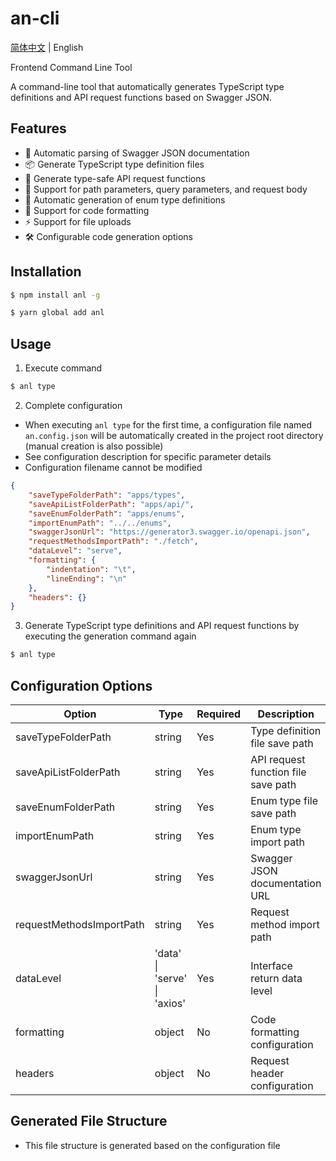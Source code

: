 # an-cli

[简体中文](./README.md) | English

Frontend Command Line Tool

A command-line tool that automatically generates TypeScript type definitions and API request functions based on Swagger JSON.

## Features

- 🚀 Automatic parsing of Swagger JSON documentation
- 📦 Generate TypeScript type definition files
- 🔄 Generate type-safe API request functions
- 🎯 Support for path parameters, query parameters, and request body
- 📝 Automatic generation of enum type definitions
- 🎨 Support for code formatting
- ⚡️ Support for file uploads
- 🛠 Configurable code generation options

## Installation

```bash
$ npm install anl -g

$ yarn global add anl
```

## Usage

1. Execute command

```bash
$ anl type
```

2. Complete configuration

- When executing `anl type` for the first time, a configuration file named `an.config.json` will be automatically created in the project root directory (manual creation is also possible)
- See configuration description for specific parameter details
- Configuration filename cannot be modified

```json
{
	"saveTypeFolderPath": "apps/types",
	"saveApiListFolderPath": "apps/api/",
	"saveEnumFolderPath": "apps/enums",
	"importEnumPath": "../../enums",
	"swaggerJsonUrl": "https://generator3.swagger.io/openapi.json",
	"requestMethodsImportPath": "./fetch",
	"dataLevel": "serve",
	"formatting": {
		"indentation": "\t",
		"lineEnding": "\n"
	},
	"headers": {}
}
```

3. Generate TypeScript type definitions and API request functions by executing the generation command again

```bash
$ anl type
```

## Configuration Options

| Option                   | Type                         | Required | Description                         |
| ------------------------ | ---------------------------- | -------- | ----------------------------------- |
| saveTypeFolderPath       | string                       | Yes      | Type definition file save path      |
| saveApiListFolderPath    | string                       | Yes      | API request function file save path |
| saveEnumFolderPath       | string                       | Yes      | Enum type file save path            |
| importEnumPath           | string                       | Yes      | Enum type import path               |
| swaggerJsonUrl           | string                       | Yes      | Swagger JSON documentation URL      |
| requestMethodsImportPath | string                       | Yes      | Request method import path          |
| dataLevel                | 'data' \| 'serve' \| 'axios' | Yes      | Interface return data level         |
| formatting               | object                       | No       | Code formatting configuration       |
| headers                  | object                       | No       | Request header configuration        |

## Generated File Structure

- This file structure is generated based on the configuration file
